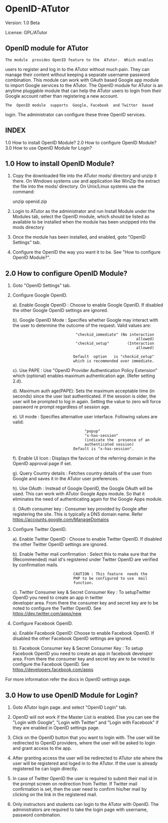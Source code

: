 OpenID-ATutor
=============
 Version: 1.0 Beta

 License: GPL/ATutor

 OpenID module for ATutor
 ------------------------

    The module  provides OpenID feature to the  ATutor.  Which enables
  users to register  and log in to the ATutor  without much pain. They
  can  manage  their  content  without  keeping  a  separate  username
  password combination.  This module can work with  OAuth based Google
  app  module to  import Google  services  to the  ATutor. The  OpenID
  module for ATutor  is an anytime pluggable module  that can help the
  ATutor  users  to  login  from  their  Google  account  rather  than
  registering a new account.

    The  OpenID module  supports  Google, Facebook  and Twitter  based
  login.  The administrator can configure these three OpenID services.

  INDEX
  -----
  1.0 How to install OpenID Module?
  2.0 How to configure OpenID Module?
  3.0 How to use OpenID Module for Login?


  1.0 How to install OpenID Module?
  -------------------
    
  1. Copy the  downloaded file  into the  ATutor mods/  directory and
     unzip  it there.   On Windows  systems use  and  application like
     WinZip  the  extract  the  file  into the  mods/  directory.   On
     Unix/Linux systems use the command:

        unzip openid.zip

  2. Login to ATutor as the administrator and run Install Module under
     the Modules tab, select the OpenID module, which should be listed
     as available  to be installed  when the module has  been unzipped
     into the mods directory

  3. Once  the module  has been installed,  and enabled,  goto "OpenID
     Settings" tab.
  
  4. Configure the OpenID  the way  you want  it to  be. See  "How to
     configure OpenID Module?".


  2.0 How to configure OpenID Module?
  -----------------------------------

  1. Goto "OpenID Settings" tab.

  2. Configure Google OpenID.
        
        a). Enable Google OpenID  : Choose to enable Google OpenID. If
                                    disabled  the  other Google  OpenID
                                    settings are ignored.
        
        b). Google OpenID Mode    : Specifies whether Google may interact
                                    with  the  user  to  determine  the
                                    outcome   of  the   request.  Valid
                                    values are:

                                     "checkid_immediate" (No interaction
                                                                allowed)
                                     "checkid_setup"        (Interaction
                                                                allowed)

                                    Default  option   is "checkid_setup"
                                    which is recommended over immediate.
        
        c).  Use PAPE             : Use "OpenID  Provider Authentication
                                    Policy  Extension"  which (optional) 
                                    enables maximum authentication  age.
                                    (Refer setting 2.d).
        
        d). Maximum auth age(PAPE): Sets the  maximum  acceptable  time
                                    (in seconds)  since  the user  last
                                    authenticated. If  the  session  is 
                                    older, the user will be prompted to
                                    log  in again. Setting the value to
                                    zero  will force password re prompt
                                    regardless of session age.

        e). UI  mode              : Specifies alternative user interface.
                                    Following values  are valid:

                                         "popup"
                                         "x-has-session"
                                         (indicate the  presence of an
                                         authenticated session)
                                    Default is "x-has-session".

        f). Enable UI Icon        : Displays the favicon of the referring
                                    domain in the OpenID approval page if
                                    set.

        g). Query Country details : Fetches country details of the user
                                    from Google and  saves it  in   the 
                                    ATutor user preferences.

        h). Use  OAuth            : Instead of Google OpenID, the Google
                                    OAuth will  be used.  This can  work 
                                    with ATutor Google Apps  module.  So
                                    that  it   eliminates  the   need  of
                                    authenticating again  for the  Google
                                    Apps module.

        i). OAuth consumer key    : Consumer key provided by Google after
                                    registering  the  site.   This  is
                                    typically a DNS domain name.
                                    Refer https://accounts.google.com/ManageDomains

  3. Configure Twitter OpenID.
        
        a). Enable Twitter OpenID : Choose to enable Twitter OpenID. If
                                    disabled  the  other Twitter OpenID 
                                    settings   are ignored.

        b). Enable Twitter 
            mail confirmation     : Select this  to make sure  that the
            (Recommended)           mail  id's registered  under Twitter
                                    OpenID are verified  by confirmation
                                    mails.

                                    CAUTION : This feature  needs the
                                    PHP to be configured to use  mail
                                    function.

        c). Twitter Consumer key &
            Secret Consumer  Key  : To  setupTwitter  OpenID you need
                                    to   create  an  app  in  twitter  
                                    developer  area.   From there the 
                                    consumer key and  secret key  are 
                                    to  be  noted  to  configure  the 
                                    Twitter OpenID.
                                    See https://dev.twitter.com/apps/new

  4. Configure Facebook OpenID.
        
        a). Enable Facebook OpenID: Choose   to  enable  Facebook
                                    OpenID.  If   disabled  the other
                                    Facebook   OpenID   settings  are
                                    ignored.

        b). Facebook Consumer key &
            Secret Consumer  Key  : To setup Facebook OpenID you need
                                    to  create  an  app  in  facebook 
                                    developer  area.  From  there the 
                                    consumer key and secret key are to
                                    be noted to configure the Facebook
                                    OpenID.
                                    See https://developers.facebook.com/apps
  
  For more information refer the docs in OpenID settings page.


  3.0 How to use OpenID Module for Login?
  ---------------------------------------

  1. Goto ATutor login page. and select "OpenID Login" tab.
  
  2. OpenID will not work if  the Master List is enabled. Else you can
     see the "Login with Google", "Login with Twitter" and "Login with
     Facebook" if they are enabled in OpenID settings page.

  3. Click on the OpenID button  that you want to login with. The user
     will be  redirected to OpenID  providers, where the user  will be
     asked to login and grant access to the app.

  4. After granting access the  user will be redirected to ATutor site
     where the user will be registered  and loged in to the ATutor. If
     the user is already registered he can login directly.

  5. In  case of Twitter OpenID  the user is required  to submit their
     mail  id in  the prompt  screen on  redirection from  Twitter. If
     Twitter mail confirmation  is set, then the user  need to confirm
     his/her mail by clicking on the link in the registered mail.

  6. Only  instructors  and  students  can login  to  the ATutor  with
     OpenID. The administrators are required to  take the  login  page
     with username, password combination.


